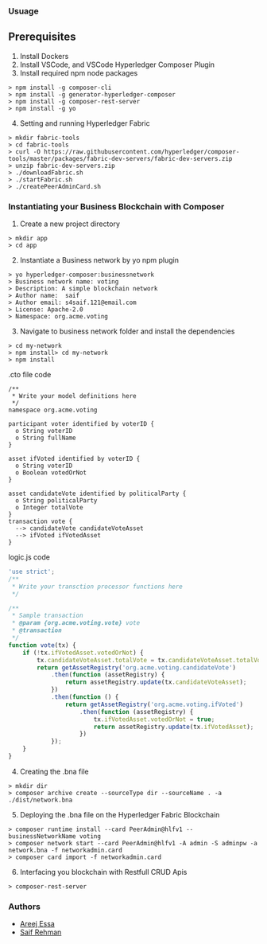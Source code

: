 ### Usuage

## Prerequisites
1. Install Dockers
2. Install VSCode, and VSCode Hyperledger Composer Plugin
3. Install required npm node packages
``` 
> npm install -g composer-cli
> npm install -g generator-hyperledger-composer
> npm install -g composer-rest-server
> npm install -g yo
```
4. Setting and running Hyperledger Fabric
```
> mkdir fabric-tools
> cd fabric-tools
> curl -O https://raw.githubusercontent.com/hyperledger/composer-tools/master/packages/fabric-dev-servers/fabric-dev-servers.zip
> unzip fabric-dev-servers.zip
> ./downloadFabric.sh
> ./startFabric.sh
> ./createPeerAdminCard.sh
```
### Instantiating your Business Blockchain with Composer
1. Create a new project directory
```
> mkdir app
> cd app
```
2. Instantiate a Business network by yo npm plugin
```
> yo hyperledger-composer:businessnetwork
> Business network name: voting
> Description: A simple blockchain network
> Author name:  saif
> Author email: s4saif.121@email.com
> License: Apache-2.0
> Namespace: org.acme.voting
```
3. Navigate to business network folder and install the dependencies
```
> cd my-network 
> npm install> cd my-network 
> npm install
```

.cto file code
```
/**
 * Write your model definitions here
 */
namespace org.acme.voting

participant voter identified by voterID {
  o String voterID
  o String fullName
}

asset ifVoted identified by voterID {
  o String voterID
  o Boolean votedOrNot
}

asset candidateVote identified by politicalParty {
  o String politicalParty
  o Integer totalVote
}
transaction vote {
  --> candidateVote candidateVoteAsset
  --> ifVoted ifVotedAsset
}
```
logic.js code
``` JavaScript
'use strict';
/**
 * Write your transction processor functions here
 */

/**
 * Sample transaction
 * @param {org.acme.voting.vote} vote
 * @transaction
 */
function vote(tx) {
    if (!tx.ifVotedAsset.votedOrNot) {
        tx.candidateVoteAsset.totalVote = tx.candidateVoteAsset.totalVote + 1;
        return getAssetRegistry('org.acme.voting.candidateVote')
            .then(function (assetRegistry) {
                return assetRegistry.update(tx.candidateVoteAsset);
            })
            .then(function () {
                return getAssetRegistry('org.acme.voting.ifVoted')
                    .then(function (assetRegistry) {
                        tx.ifVotedAsset.votedOrNot = true;
                        return assetRegistry.update(tx.ifVotedAsset);
                    })
            });
    }
}
```
4. Creating the .bna file

```
> mkdir dir
> composer archive create --sourceType dir --sourceName . -a ./dist/network.bna
```

5. Deploying the .bna file on the Hyperledger Fabric Blockchain
```
> composer runtime install --card PeerAdmin@hlfv1 --businessNetworkName voting
> composer network start --card PeerAdmin@hlfv1 -A admin -S adminpw -a network.bna -f networkadmin.card
> composer card import -f networkadmin.card
```

6. Interfacing you blockchain with Restfull CRUD Apis
```
> composer-rest-server
```

### Authors
* [Areej Essa](https://github.com/AreejEssa/)
* [Saif Rehman](https://github.com/SaifRehman)
